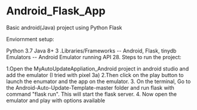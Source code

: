 # Android_Flask_App

Basic android(Java) project using Python Flask

Enviornment setup:

Python 3.7
Java 8+ 3 .Libraries/Frameworks -- Android, Flask, tinydb
Emulators -- Android Emulator running API 28.
Steps to run the project:

1.Open the MyAutoUpdateAppliation_Android project in android studio and add the emulator (I tried with pixel 3a) 
2.Then click on the play button to launch the enumator and the app on the emulator.
3. On the terminal, Go to the Android-Auto-Update-Template-master folder and run flask with command "flask run".
This will start the flask server. 4. Now open the emulator and play with options available
